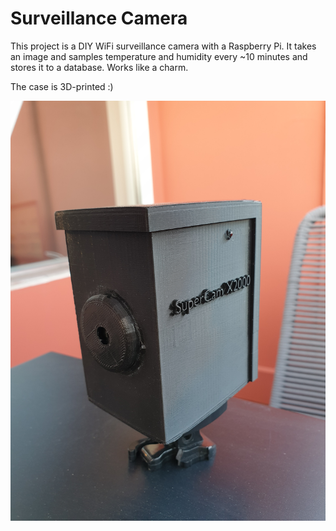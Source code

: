 # Surveillance Camera

This project is a DIY WiFi surveillance camera with a Raspberry Pi.
It takes an image and samples temperature and humidity every ~10 minutes and stores it to a database.
Works like a charm.

The case is 3D-printed :)

![Camera](camera.jpg)

